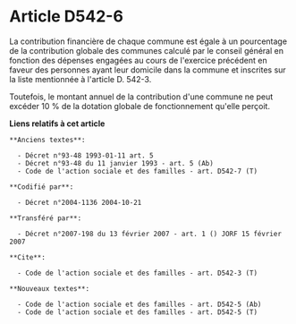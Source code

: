 # Article D542-6

La contribution financière de chaque commune est égale à un pourcentage de la contribution globale des communes calculé par
le conseil général en fonction des dépenses engagées au cours de l'exercice précédent en faveur des personnes ayant leur
domicile dans la commune et inscrites sur la liste mentionnée à l'article D. 542-3.

Toutefois, le montant annuel de la contribution d'une commune ne peut excéder 10 % de la dotation globale de fonctionnement
qu'elle perçoit.

**Liens relatifs à cet article**

	**Anciens textes**:

	  - Décret n°93-48 1993-01-11 art. 5
	  - Décret n°93-48 du 11 janvier 1993 - art. 5 (Ab)
	  - Code de l'action sociale et des familles - art. D542-7 (T)

	**Codifié par**:

	  - Décret n°2004-1136 2004-10-21

	**Transféré par**:

	  - Décret n°2007-198 du 13 février 2007 - art. 1 () JORF 15 février 2007

	**Cite**:

	  - Code de l'action sociale et des familles - art. D542-3 (T)

	**Nouveaux textes**:

	  - Code de l'action sociale et des familles - art. D542-5 (Ab)
	  - Code de l'action sociale et des familles - art. D542-5 (T)
